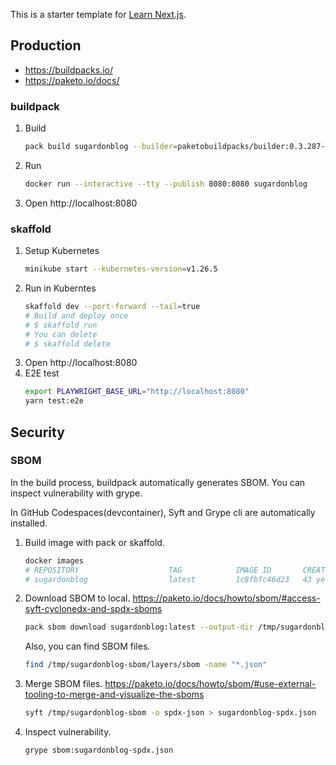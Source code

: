 This is a starter template for [Learn Next.js](https://nextjs.org/learn).

## Production

- https://buildpacks.io/
- https://paketo.io/docs/

### buildpack

1. Build
   ```bash
   pack build sugardonblog --builder=paketobuildpacks/builder:0.3.287-base
   ```
1. Run
   ```bash
   docker run --interactive --tty --publish 8080:8080 sugardonblog
   ```
1. Open http://localhost:8080

### skaffold

1. Setup Kubernetes
   ```bash
   minikube start --kubernetes-version=v1.26.5
   ```
1. Run in Kuberntes
   ```bash
   skaffold dev --port-forward --tail=true
   # Build and deploy once
   # $ skaffold run
   # You can delete
   # $ skaffold delete
   ```
1. Open http://localhost:8080
1. E2E test
   ```bash
   export PLAYWRIGHT_BASE_URL="http://localhost:8080"
   yarn test:e2e
   ```

## Security

### SBOM

In the build process, buildpack automatically generates SBOM.
You can inspect vulnerability with grype.

In GitHub Codespaces(devcontainer), Syft and Grype cli are automatically installed.

1. Build image with pack or skaffold.
   ```bash
   docker images
   # REPOSITORY                    TAG            IMAGE ID       CREATED        SIZE
   # sugardonblog                  latest         1c8fbfc46d23   43 years ago   674MB
   ```
1. Download SBOM to local.
   <https://paketo.io/docs/howto/sbom/#access-syft-cyclonedx-and-spdx-sboms>
   ```bash
   pack sbom download sugardonblog:latest --output-dir /tmp/sugardonblog-sbom
   ```
   Also, you can find SBOM files.
   ```bash
   find /tmp/sugardonblog-sbom/layers/sbom -name "*.json"
   ```
1. Merge SBOM files.
   <https://paketo.io/docs/howto/sbom/#use-external-tooling-to-merge-and-visualize-the-sboms>
   ```bash
   syft /tmp/sugardonblog-sbom -o spdx-json > sugardonblog-spdx.json
   ```
1. Inspect vulnerability.
   ```bash
   grype sbom:sugardonblog-spdx.json
   ```
